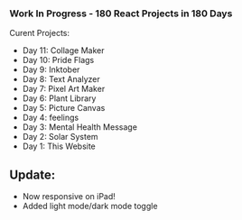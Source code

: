 ### Work In Progress - 180 React Projects in 180 Days 
Curent Projects: 
- Day 11: Collage Maker
- Day 10: Pride Flags
- Day 9: Inktober
- Day 8: Text Analyzer
- Day 7: Pixel Art Maker
- Day 6: Plant Library
- Day 5: Picture Canvas
- Day 4: feelings
- Day 3: Mental Health Message
- Day 2: Solar System
- Day 1: This Website

## Update: 
* Now responsive on iPad!
* Added light mode/dark mode toggle
 

 
